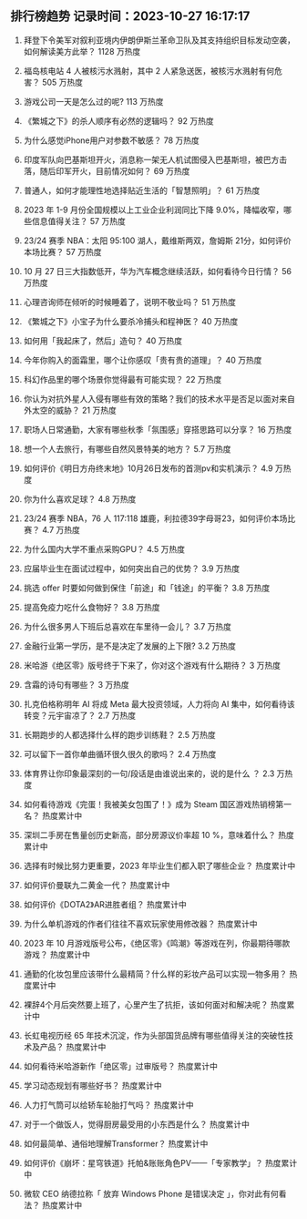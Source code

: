 
## 排行榜趋势 记录时间：2023-10-27 16:17:17
  
  1. 拜登下令美军对叙利亚境内伊朗伊斯兰革命卫队及其支持组织目标发动空袭，如何解读美方此举？ 1128 万热度
    
  2. 福岛核电站 4 人被核污水溅射，其中 2 人紧急送医，被核污水溅射有何危害？ 505 万热度
    
  3. 游戏公司一天是怎么过的呢? 113 万热度
    
  4. 《繁城之下》的杀人顺序有必然的逻辑吗？ 92 万热度
    
  5. 为什么感觉iPhone用户对参数不敏感？ 78 万热度
    
  6. 印度军队向巴基斯坦开火，消息称一架无人机试图侵入巴基斯坦，被巴方击落，随后印军开火，目前情况如何？ 69 万热度
    
  7. 普通人，如何才能理性地选择贴近生活的「智慧照明」？ 61 万热度
    
  8. 2023 年 1-9 月份全国规模以上工业企业利润同比下降 9.0%，降幅收窄，哪些信息值得关注？ 57 万热度
    
  9. 23/24 赛季 NBA：太阳 95:100 湖人，戴维斯两双，詹姆斯 21分，如何评价本场比赛？ 57 万热度
    
  10. 10 月 27 日三大指数低开，华为汽车概念继续活跃，如何看待今日行情？ 56 万热度
    
  11. 心理咨询师在倾听的时候睡着了，说明不敬业吗？ 51 万热度
    
  12. 《繁城之下》小宝子为什么要杀冷捕头和程神医？ 40 万热度
    
  13. 如何用「我起床了，然后」造句？ 40 万热度
    
  14. 今年你购入的面霜里，哪个让你感叹「贵有贵的道理」？ 40 万热度
    
  15. 科幻作品里的哪个场景你觉得最有可能实现？ 22 万热度
    
  16. 你认为对抗外星人入侵有哪些有效的策略？我们的技术水平是否足以面对来自外太空的威胁？ 21 万热度
    
  17. 职场人日常通勤，大家有哪些秋季「氛围感」穿搭思路可以分享？ 16 万热度
    
  18. 想一个人去旅行，有哪些自然风景特美的地方？ 5.7 万热度
    
  19. 如何评价《明日方舟终末地》10月26日发布的首测pv和实机演示？ 4.9 万热度
    
  20. 你为什么喜欢足球？ 4.8 万热度
    
  21. 23/24 赛季 NBA，76 人 117:118 雄鹿，利拉德39字母哥23，如何评价本场比赛？ 4.7 万热度
    
  22. 为什么国内大学不重点采购GPU？ 4.5 万热度
    
  23. 应届毕业生在面试过程中，如何突出自己的优势？ 3.9 万热度
    
  24. 挑选 offer 时要如何做到保住「前途」和「钱途」的平衡？ 3.8 万热度
    
  25. 提高免疫力吃什么食物好？ 3.8 万热度
    
  26. 为什么很多男人下班后总喜欢在车里待一会儿？ 3.7 万热度
    
  27. 金融行业第一学历，是不是决定了发展的上下限? 3.2 万热度
    
  28. 米哈游《绝区零》版号终于下来了，你对这个游戏有什么期待？ 3 万热度
    
  29. 含霜的诗句有哪些？ 3 万热度
    
  30. 扎克伯格称明年 AI 将成 Meta 最大投资领域，人力将向 AI 集中，如何看待该转变？元宇宙凉了？ 2.7 万热度
    
  31. 长期跑步的人都选择什么样的跑步训练鞋？ 2.5 万热度
    
  32. 可以留下一首你单曲循环很久很久的歌吗？ 2.4 万热度
    
  33. 体育界让你印象最深刻的一句/段话是由谁说出来的，说的是什么 ？ 2.3 万热度
    
  34. 如何看待游戏《完蛋！我被美女包围了！》成为 Steam 国区游戏热销榜第一名？ 热度累计中
    
  35. 深圳二手房在售量创历史新高，部分房源议价率超 10 %，意味着什么？ 热度累计中
    
  36. 选择有时候比努力更重要，2023 年毕业生们都入职了哪些企业？ 热度累计中
    
  37. 如何评价曼联九二黄金一代？ 热度累计中
    
  38. 如何评价《DOTA2》AR进胜者组？ 热度累计中
    
  39. 为什么单机游戏的作者们往往不喜欢玩家使用修改器？ 热度累计中
    
  40. 2023 年 10 月游戏版号公布，《绝区零》《鸣潮》等游戏在列，你最期待哪款游戏？ 热度累计中
    
  41. 通勤的化妆包里应该带什么最精简？什么样的彩妆产品可以实现一物多用？ 热度累计中
    
  42. 裸辞4个月后突然要上班了，心里产生了抗拒，该如何面对和解决呢？ 热度累计中
    
  43. 长虹电视历经 65 年技术沉淀，作为头部国货品牌有哪些值得关注的突破性技术及产品？ 热度累计中
    
  44. 如何看待米哈游新作「绝区零」过审版号？ 热度累计中
    
  45. 学习动态规划有哪些好书？ 热度累计中
    
  46. 人力打气筒可以给轿车轮胎打气吗？ 热度累计中
    
  47. 对于一个做饭人，觉得厨房最受用的小东西是什么？ 热度累计中
    
  48. 如何最简单、通俗地理解Transformer？ 热度累计中
    
  49. 如何评价《崩坏：星穹铁道》托帕&账账角色PV——「专家教学」？ 热度累计中
    
  50. 微软 CEO 纳德拉称「 放弃 Windows Phone 是错误决定 」，你对此有何看法？ 热度累计中
    